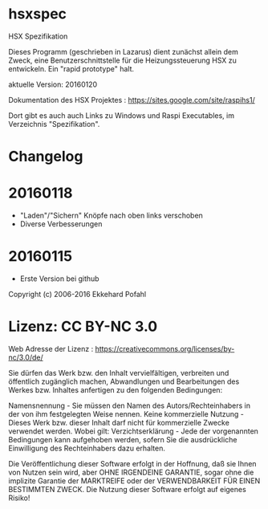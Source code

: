 # hsxspec
HSX Spezifikation

Dieses Programm (geschrieben in Lazarus) dient zunächst allein dem Zweck, eine Benutzerschnittstelle für die 
Heizungssteuerung HSX zu entwickeln. Ein "rapid prototype" halt.

aktuelle Version: 20160120

Dokumentation des HSX Projektes :  https://sites.google.com/site/raspihs1/

Dort gibt es auch auch Links zu Windows und Raspi Executables, im Verzeichnis "Spezifikation".

# Changelog

# 20160118

- "Laden"/"Sichern" Knöpfe nach oben links verschoben 
- Diverse Verbesserungen

# 20160115

- Erste Version bei github 



Copyright (c) 2006-2016 Ekkehard Pofahl

# Lizenz: CC BY-NC 3.0

Web Adresse der Lizenz : https://creativecommons.org/licenses/by-nc/3.0/de/

Sie dürfen das Werk bzw. den Inhalt vervielfältigen, verbreiten und öffentlich zugänglich machen, Abwandlungen 
und Bearbeitungen des Werkes bzw. Inhaltes anfertigen zu den folgenden Bedingungen:

Namensnennung - Sie müssen den Namen des Autors/Rechteinhabers in der von ihm festgelegten Weise nennen.
Keine kommerzielle Nutzung - Dieses Werk bzw. dieser Inhalt darf nicht für kommerzielle Zwecke verwendet werden.
Wobei gilt: Verzichtserklärung - Jede der vorgenannten Bedingungen kann aufgehoben werden, sofern Sie die 
ausdrückliche Einwilligung des Rechteinhabers dazu erhalten.

Die Veröffentlichung dieser Software erfolgt in der Hoffnung, daß sie Ihnen von Nutzen sein wird, aber 
OHNE IRGENDEINE GARANTIE, sogar ohne die implizite Garantie der MARKTREIFE oder der VERWENDBARKEIT FÜR 
EINEN BESTIMMTEN ZWECK. Die Nutzung dieser Software erfolgt auf eigenes Risiko!
